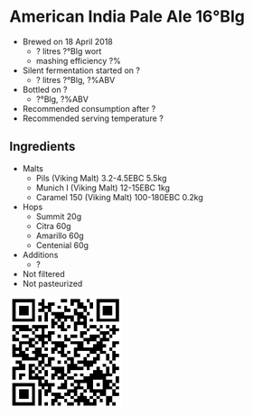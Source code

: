 # American India Pale Ale 16°Blg

  * Brewed on 18 April 2018
    * ? litres ?°Blg wort
    * mashing efficiency ?%
  * Silent fermentation started on ?
    * ? litres ?°Blg, ?%ABV
  * Bottled on ?
     * ?°Blg, ?%ABV
  * Recommended consumption after ?
  * Recommended serving temperature ?

## Ingredients

  * Malts
    * Pils (Viking Malt) 3.2-4.5EBC 5.5kg
    * Munich I (Viking Malt) 12-15EBC 1kg
    * Caramel 150 (Viking Malt) 100-180EBC 0.2kg
  * Hops
    * Summit 20g
    * Citra 60g
    * Amarillo 60g
    * Centenial 60g
  * Additions
    * ?
  * Not filtered
  * Not pasteurized
  
![qrcode](qrs/19.png)

